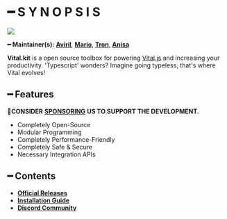 # ━ S Y N O P S I S

![](https://cdn.discordapp.com/attachments/867657575725269003/907028708823539712/vStudio.png)

**━ Maintainer(s):** [**Aviril**](https://github.com/Aviril), [**Mario**](https://github.com/OvileAmriam), [**Tron**](https://github.com/OvileAmriam), [**Anisa**](https://github.com/Anisa-Nur)

**Vital.kit** is a open source toolbox for powering [Vital.js](https://github.com/ov-studio/Vital.js) and increasing your productivity. 'Typescript' wonders? Imagine going typeless, that's where Vital evolves!

## ━ Features

💎**CONSIDER** [**SPONSORING**](https://ko-fi.com/ovStudio) **US TO SUPPORT THE DEVELOPMENT.**

* Completely Open-Source
* Modular Programming
* Completely Performance-Friendly
* Completely Safe & Secure
* Necessary Integration APIs

## ━ Contents

* [**Official Releases**](https://github.com/ov-studio/Vital.kit/releases)
* [**Installation Guide**](https://github.com/ov-studio/Vital.kit/wiki)
* [**Discord Community**](http://discord.gg/sVCnxPW)
